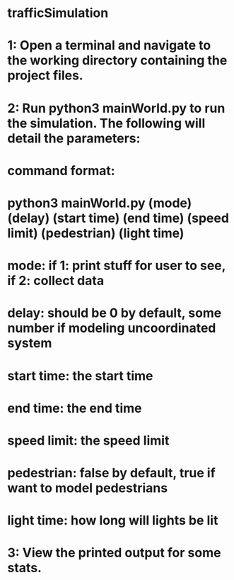 # trafficSimulation

# 1: Open a terminal and navigate to the working directory containing the project files.
# 2: Run python3 mainWorld.py to run the simulation. The following will detail the parameters:
# command format: 
  # python3 mainWorld.py (mode) (delay) (start time) (end time) (speed limit) (pedestrian) (light time)
  # mode: if 1: print stuff for user to see, if 2: collect data
  # delay: should be 0 by default, some number if modeling uncoordinated system
  # start time: the start time
  # end time: the end time
  # speed limit: the speed limit
  # pedestrian: false by default, true if want to model pedestrians
  # light time: how long will lights be lit
# 3: View the printed output for some stats. 
